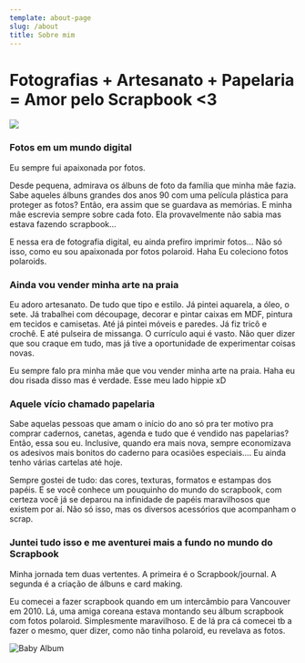 ```yaml
---
template: about-page
slug: /about
title: Sobre mim
---
```

# Fotografias + Artesanato + Papelaria = Amor pelo Scrapbook <3

![](/assets/untitled-design-6-.png)

### Fotos em um mundo digital

Eu sempre fui apaixonada por fotos.

Desde pequena, admirava os álbuns de foto da família que minha mãe fazia. Sabe aqueles álbuns grandes dos anos 90 com uma película plástica para proteger as fotos? Então, era assim que se guardava as memórias. E minha mãe escrevia sempre sobre cada foto. Ela provavelmente não sabia mas estava fazendo scrapbook…

E nessa era de fotografia digital, eu ainda prefiro imprimir fotos… Não só isso, como eu sou apaixonada por fotos polaroid. Haha Eu coleciono fotos polaroids.

### Ainda vou vender minha arte na praia

Eu adoro artesanato. De tudo que tipo e estilo. Já pintei aquarela, a óleo, o sete. Já trabalhei com découpage, decorar e pintar caixas em MDF, pintura em tecidos e camisetas. Até já pintei móveis e paredes. Já fiz tricô e crochê. E até pulseira de missanga. O currículo aqui é vasto. Não quer dizer que sou craque em tudo, mas já tive a oportunidade de experimentar coisas novas.

Eu sempre falo pra minha mãe que vou vender minha arte na praia. Haha eu dou risada disso mas é verdade. Esse meu lado hippie xD

### Aquele vício chamado papelaria

Sabe aquelas pessoas que amam o início do ano só pra ter motivo pra comprar cadernos, canetas, agenda e tudo que é vendido nas papelarias? Então, essa sou eu. Inclusive, quando era mais nova, sempre economizava os adesivos mais bonitos do caderno para ocasiões especiais…. Eu ainda tenho várias cartelas até hoje.

Sempre gostei de tudo: das cores, texturas, formatos e estampas dos papéis. E se você conhece um pouquinho do mundo do scrapbook, com certeza você já se deparou na infinidade de papéis maravilhosos que existem por aí. Não só isso, mas os diversos acessórios que acompanham o scrap.

### Juntei tudo isso e me aventurei mais a fundo no mundo do Scrapbook

Minha jornada tem duas vertentes. A primeira é o Scrapbook/journal. A segunda é a criação de álbuns e card making.

Eu comecei a fazer scrapbook quando em um intercâmbio para Vancouver em 2010. Lá, uma amiga coreana estava montando seu álbum scrapbook com fotos polaroid. Simplesmente maravilhoso. E de lá pra cá comecei tb a fazer o mesmo, quer dizer, como não tinha polaroid, eu revelava as fotos.



![Baby Album](/assets/work-from-home-freelance-blog-banner.png "Baby Album - It's a girl")